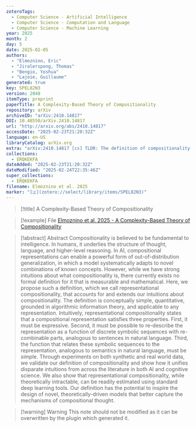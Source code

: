 ```yaml
---
zoteroTags:
  - Computer Science - Artificial Intelligence
  - Computer Science - Computation and Language
  - Computer Science - Machine Learning
year: 2025
month: 2
day: 5
date: 2025-02-05
authors:
  - "Elmoznino, Eric"
  - "Jiralerspong, Thomas"
  - "Bengio, Yoshua"
  - "Lajoie, Guillaume"
generated: true
key: SPEL82N3
version: 2048
itemType: preprint
paperTitle: A Complexity-Based Theory of Compositionality
repository: arXiv
archiveID: "arXiv:2410.14817"
DOI: 10.48550/arXiv.2410.14817
url: "http://arxiv.org/abs/2410.14817"
accessDate: "2025-02-23T21:20:32Z"
language: en-US
libraryCatalog: arXiv.org
extra: "arXiv:2410.14817 [cs] TLDR: The definition of compositionality is validated and shown how it unifies disparate intuitions from across the literature in both AI and cognitive science and has the potential to inspire the design of novel, theoretically-driven models that better capture the mechanisms of compositional thought."
collections:
  - ERQKEKFA
dateAdded: "2025-02-23T21:20:32Z"
dateModified: "2025-02-24T22:35:46Z"
super_collections:
  - ERQKEKFA
filename: Elmoznino et al. 2025
marker: "[🇿](zotero://select/library/items/SPEL82N3)"
---
```


> [!title] A Complexity-Based Theory of Compositionality

> [!example] File
> [Elmoznino et al. 2025 - A Complexity-Based Theory of Compositionality](/Papers/PDFs/Elmoznino%20et%20al.%202025%20-%20A%20Complexity-Based%20Theory%20of%20Compositionality.pdf)

> [!abstract] Abstract
> Compositionality is believed to be fundamental to intelligence. In humans, it underlies the structure of thought, language, and higher-level reasoning. In AI, compositional representations can enable a powerful form of out-of-distribution generalization, in which a model systematically adapts to novel combinations of known concepts. However, while we have strong intuitions about what compositionality is, there currently exists no formal definition for it that is measurable and mathematical. Here, we propose such a definition, which we call representational compositionality, that accounts for and extends our intuitions about compositionality. The definition is conceptually simple, quantitative, grounded in algorithmic information theory, and applicable to any representation. Intuitively, representational compositionality states that a compositional representation satisfies three properties. First, it must be expressive. Second, it must be possible to re-describe the representation as a function of discrete symbolic sequences with re-combinable parts, analogous to sentences in natural language. Third, the function that relates these symbolic sequences to the representation, analogous to semantics in natural language, must be simple. Through experiments on both synthetic and real world data, we validate our definition of compositionality and show how it unifies disparate intuitions from across the literature in both AI and cognitive science. We also show that representational compositionality, while theoretically intractable, can be readily estimated using standard deep learning tools. Our definition has the potential to inspire the design of novel, theoretically-driven models that better capture the mechanisms of compositional thought.

>[!warning] Warning
> This note should not be modified as it can be overwritten by the plugin which generated it.

